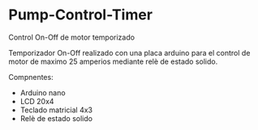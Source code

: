 # Pump-Control-Timer
Control On-Off de motor temporizado

Temporizador On-Off realizado con una placa arduino para el control de motor de maximo 25 amperios mediante relè de estado solido.

Compnentes:
 * Arduino nano
 * LCD 20x4
 * Teclado matricial 4x3
 * Relè de estado solido

